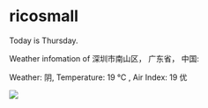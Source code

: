 # ricosmall

Today is Thursday.

Weather infomation of 深圳市南山区， 广东省， 中国: 

Weather: 阴, Temperature: 19 ℃ , Air Index: 19 优

<img src="https://github-readme-stats.vercel.app/api?username=ricosmall&show_icons=true" />
